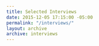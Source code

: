 ```yaml
---
title: Selected Interviews
date: 2015-12-05 17:15:00 -05:00
permalink: "/interviews/"
layout: archive
archive: interviews
---
```

